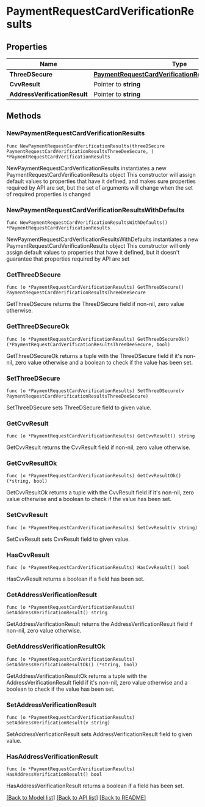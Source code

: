 # PaymentRequestCardVerificationResults

## Properties

Name | Type | Description | Notes
------------ | ------------- | ------------- | -------------
**ThreeDSecure** | [**PaymentRequestCardVerificationResultsThreeDeeSecure**](PaymentRequestCardVerificationResultsThreeDeeSecure.md) |  | 
**CvvResult** | Pointer to **string** |  | [optional] 
**AddressVerificationResult** | Pointer to **string** |  | [optional] 

## Methods

### NewPaymentRequestCardVerificationResults

`func NewPaymentRequestCardVerificationResults(threeDSecure PaymentRequestCardVerificationResultsThreeDeeSecure, ) *PaymentRequestCardVerificationResults`

NewPaymentRequestCardVerificationResults instantiates a new PaymentRequestCardVerificationResults object
This constructor will assign default values to properties that have it defined,
and makes sure properties required by API are set, but the set of arguments
will change when the set of required properties is changed

### NewPaymentRequestCardVerificationResultsWithDefaults

`func NewPaymentRequestCardVerificationResultsWithDefaults() *PaymentRequestCardVerificationResults`

NewPaymentRequestCardVerificationResultsWithDefaults instantiates a new PaymentRequestCardVerificationResults object
This constructor will only assign default values to properties that have it defined,
but it doesn't guarantee that properties required by API are set

### GetThreeDSecure

`func (o *PaymentRequestCardVerificationResults) GetThreeDSecure() PaymentRequestCardVerificationResultsThreeDeeSecure`

GetThreeDSecure returns the ThreeDSecure field if non-nil, zero value otherwise.

### GetThreeDSecureOk

`func (o *PaymentRequestCardVerificationResults) GetThreeDSecureOk() (*PaymentRequestCardVerificationResultsThreeDeeSecure, bool)`

GetThreeDSecureOk returns a tuple with the ThreeDSecure field if it's non-nil, zero value otherwise
and a boolean to check if the value has been set.

### SetThreeDSecure

`func (o *PaymentRequestCardVerificationResults) SetThreeDSecure(v PaymentRequestCardVerificationResultsThreeDeeSecure)`

SetThreeDSecure sets ThreeDSecure field to given value.


### GetCvvResult

`func (o *PaymentRequestCardVerificationResults) GetCvvResult() string`

GetCvvResult returns the CvvResult field if non-nil, zero value otherwise.

### GetCvvResultOk

`func (o *PaymentRequestCardVerificationResults) GetCvvResultOk() (*string, bool)`

GetCvvResultOk returns a tuple with the CvvResult field if it's non-nil, zero value otherwise
and a boolean to check if the value has been set.

### SetCvvResult

`func (o *PaymentRequestCardVerificationResults) SetCvvResult(v string)`

SetCvvResult sets CvvResult field to given value.

### HasCvvResult

`func (o *PaymentRequestCardVerificationResults) HasCvvResult() bool`

HasCvvResult returns a boolean if a field has been set.

### GetAddressVerificationResult

`func (o *PaymentRequestCardVerificationResults) GetAddressVerificationResult() string`

GetAddressVerificationResult returns the AddressVerificationResult field if non-nil, zero value otherwise.

### GetAddressVerificationResultOk

`func (o *PaymentRequestCardVerificationResults) GetAddressVerificationResultOk() (*string, bool)`

GetAddressVerificationResultOk returns a tuple with the AddressVerificationResult field if it's non-nil, zero value otherwise
and a boolean to check if the value has been set.

### SetAddressVerificationResult

`func (o *PaymentRequestCardVerificationResults) SetAddressVerificationResult(v string)`

SetAddressVerificationResult sets AddressVerificationResult field to given value.

### HasAddressVerificationResult

`func (o *PaymentRequestCardVerificationResults) HasAddressVerificationResult() bool`

HasAddressVerificationResult returns a boolean if a field has been set.


[[Back to Model list]](../README.md#documentation-for-models) [[Back to API list]](../README.md#documentation-for-api-endpoints) [[Back to README]](../README.md)


